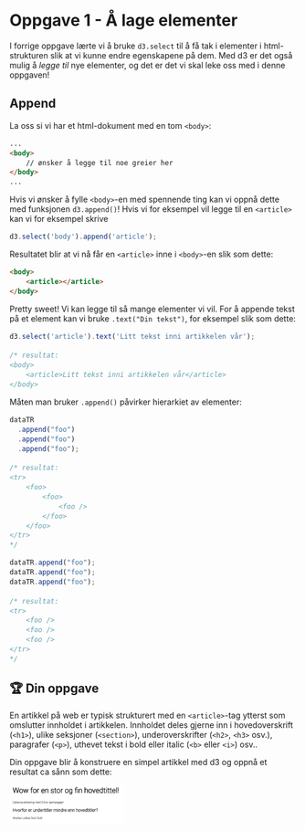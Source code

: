 # Oppgave 1 - Å lage elementer

I forrige oppgave lærte vi å bruke `d3.select` til å få tak i elementer i html-strukturen slik at vi kunne endre egenskapene på dem. Med d3 er det også mulig å _legge til_ nye elementer, og det er det vi skal leke oss med i denne oppgaven!

## Append
La oss si vi har et html-dokument med en tom `<body>`:
```html
...
<body>
    // ønsker å legge til noe greier her
</body>
...
``` 
 
 
 Hvis vi ønsker å fylle `<body>`-en med spennende ting kan vi oppnå dette med funksjonen `d3.append()`! Hvis vi for eksempel vil legge til en `<article>` kan vi for eksempel skrive 

```javascript
d3.select('body').append('article');
```

Resultatet blir at vi nå får en `<article>` inne i `<body>`-en slik som dette:

```html
<body>
    <article></article>
</body>
```

Pretty sweet! Vi kan legge til så mange elementer vi vil. For å appende tekst på et element kan vi bruke `.text("Din tekst")`, for eksempel slik som dette:

```javascript
d3.select('article').text('Litt tekst inni artikkelen vår');

/* resultat:
<body>
    <article>Litt tekst inni artikkelen vår</article>
</body>
```

Måten man bruker `.append()` påvirker hierarkiet av elementer:

```javascript
dataTR
  .append("foo")
  .append("foo")
  .append("foo");

/* resultat:
<tr>
    <foo>
        <foo>
            <foo />
        </foo>
    </foo>
</tr>
*/
```

```javascript
dataTR.append("foo");
dataTR.append("foo");
dataTR.append("foo");

/* resultat:
<tr>
    <foo />
    <foo />
    <foo />
</tr>
*/
```

## :trophy: Din oppgave

En artikkel på web er typisk strukturert med en `<article>`-tag ytterst som omslutter innholdet i artikkelen. Innholdet deles gjerne inn i hovedoverskrift (`<h1>`), ulike seksjoner (`<section>`), underoverskrifter (`<h2>`, `<h3>` osv.), paragrafer (`<p>`), uthevet tekst i bold eller italic (`<b>` eller `<i>`) osv..

Din oppgave blir å konstruere en simpel artikkel med d3 og oppnå et resultat ca sånn som dette:

<img src="../../img/1-simple-article.png" width="200" />